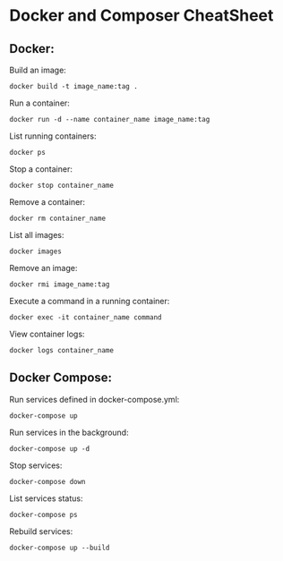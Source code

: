 # Docker and Composer CheatSheet

## Docker:

Build an image:

    docker build -t image_name:tag .

Run a container:

    docker run -d --name container_name image_name:tag

List running containers:

    docker ps

Stop a container:

    docker stop container_name

Remove a container:

    docker rm container_name

List all images:

    docker images

Remove an image:

    docker rmi image_name:tag

Execute a command in a running container:
    
    docker exec -it container_name command

View container logs:

    docker logs container_name

## Docker Compose:

Run services defined in docker-compose.yml:
    
    docker-compose up

Run services in the background:
    
    docker-compose up -d

Stop services:
    
    docker-compose down

List services status:
    
    docker-compose ps

Rebuild services:

    docker-compose up --build